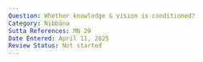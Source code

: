 ```yaml
---
Question: Whether knowledge & vision is conditioned?
Category: Nibbāna
Sutta References: MN 29
Date Entered: April 11, 2025
Review Status: Not started
---
```


